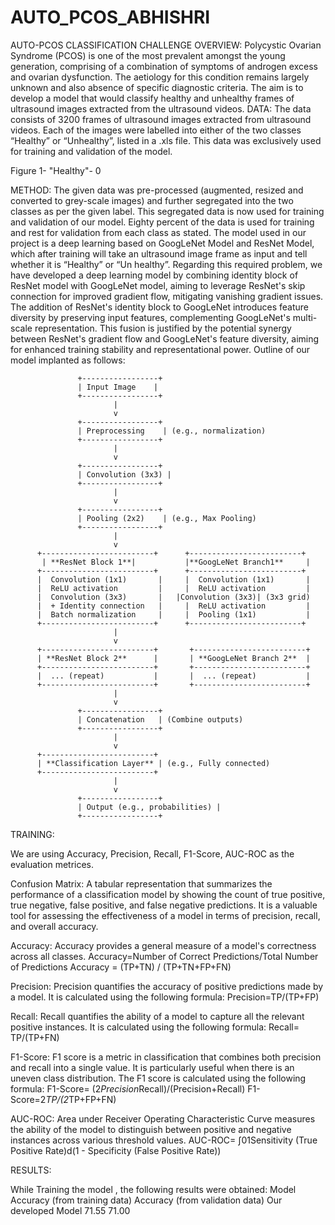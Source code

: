 # AUTO_PCOS_ABHISHRI

AUTO-PCOS CLASSIFICATION CHALLENGE
OVERVIEW:
Polycystic Ovarian Syndrome (PCOS) is one of the most prevalent amongst the young generation, comprising of a combination of symptoms of androgen excess and ovarian dysfunction. The aetiology for this condition remains largely unknown and also absence of specific diagnostic criteria. 
The aim is to develop a model that would classify healthy and unhealthy frames of ultrasound images extracted from the ultrasound videos. 
DATA:
The data consists of 3200 frames of ultrasound images extracted from ultrasound videos. Each of the images were labelled into either of the two classes “Healthy” or “Unhealthy”, listed in a .xls file. This data was exclusively used for training and validation of the model. 

Figure 1- "Healthy"- 0

METHOD:
The given data was pre-processed (augmented, resized and converted to grey-scale images) and further segregated into the two classes as per the given label.
This segregated data is now used for training and validation of our model. Eighty percent of the data is used for training and rest for validation from each class as stated.
The model used in our project is a deep learning based on GoogLeNet Model and  ResNet Model, which after training will take an ultrasound image frame as input and tell whether it is “Healthy” or “Un healthy”.
Regarding this required problem, we have developed a deep learning model by combining  identity block of ResNet model with GoogLeNet model, aiming to leverage ResNet's skip connection for improved gradient flow, mitigating vanishing gradient issues. The addition of ResNet's identity block to GoogLeNet introduces feature diversity by preserving input features, complementing GoogLeNet's multi-scale representation. This fusion is justified by the potential synergy between ResNet's gradient flow and GoogLeNet's feature diversity, aiming for enhanced training stability and representational power.
Outline of our model implanted as follows:

                   +-----------------+
                   | Input Image    |
                   +-----------------+
                           |
                           v
                   +-----------------+
                   | Preprocessing    | (e.g., normalization)
                   +-----------------+
                           |
                           v
                   +-----------------+
                   | Convolution (3x3) |
                   +-----------------+
                           |
                           v
                   +-----------------+
                   | Pooling (2x2)    | (e.g., Max Pooling)
                   +-----------------+
                           |
                           v
          +-------------------------+      +-------------------------+
           | **ResNet Block 1**|           |**GoogLeNet Branch1**     |
          +-------------------------+      +-------------------------+
          |  Convolution (1x1)       |     |  Convolution (1x1)       |
          |  ReLU activation         |     |  ReLU activation         |
          |  Convolution (3x3)       |   |Convolution (3x3)| (3x3 grid)
          |  + Identity connection   |     |  ReLU activation         |
          |  Batch normalization     |     |  Pooling (1x1)           |
          +-------------------------+      +-------------------------+
                           |
                           v
          +-------------------------+       +-------------------------+
          | **ResNet Block 2**      |       | **GoogLeNet Branch 2**  |
          +-------------------------+       +-------------------------+
          |  ... (repeat)           |       |  ... (repeat)           |
          +-------------------------+       +-------------------------+
                           |
                           v
                   +-----------------+
                   | Concatenation   | (Combine outputs)
                   +-----------------+
                           |
                           v
          +-------------------------+
          | **Classification Layer** | (e.g., Fully connected)
          +-------------------------+
                           |
                           v
                   +-----------------+
                   | Output (e.g., probabilities) |
                   +-----------------+






TRAINING:

We are using Accuracy, Precision, Recall, F1-Score, AUC-ROC as the evaluation metrices.

Confusion Matrix:
A tabular representation that summarizes the performance of a classification model by showing the count of true positive, true negative, false positive, and false negative predictions. It is a valuable tool for assessing the effectiveness of a model in terms of precision, recall, and overall accuracy.




Accuracy: 
Accuracy provides a general measure of a model's correctness across all classes.
Accuracy=Number of Correct Predictions/Total Number of Predictions
Accuracy = (TP+TN) / (TP+TN+FP+FN)

Precision:
Precision quantifies the accuracy of positive predictions made by a model. It is calculated using the following formula:
Precision=TP/(TP+FP)

Recall:
Recall quantifies the ability of a model to capture all the relevant positive instances. It is calculated using the following formula:
Recall= TP/(TP+FN)

F1-Score:
F1 score is a metric in classification that combines both precision and recall into a single value. It is particularly useful when there is an uneven class distribution. The F1 score is calculated using the following formula:
F1-Score= (2*Precision*Recall)/(Precision+Recall)
F1-Score=2*TP/(2*TP+FP+FN)

AUC-ROC:
Area under Receiver Operating Characteristic Curve measures the ability of the model to distinguish between positive and negative instances across various threshold values.
AUC-ROC= ∫01Sensitivity (True Positive Rate)d(1 - Specificity (False Positive Rate)) 

 
RESULTS:

While Training the model , the following results were obtained:
Model	Accuracy
(from training data)	Accuracy (from validation data)
Our developed Model	71.55	71.00

